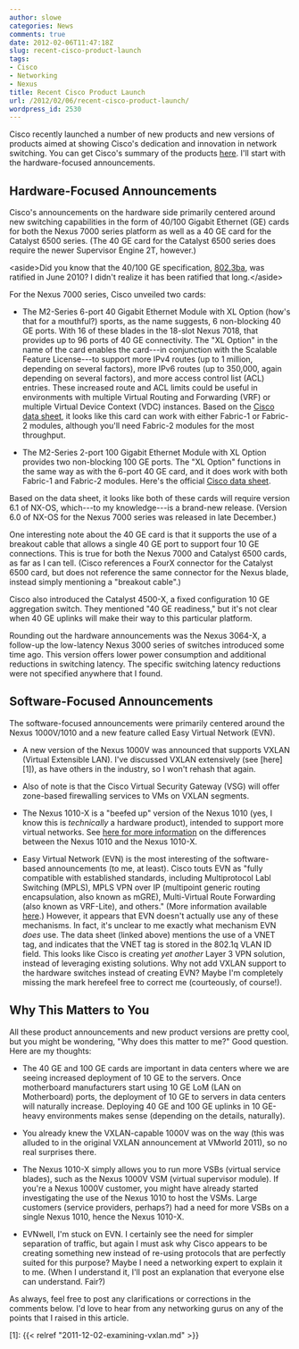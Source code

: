 ```yaml
---
author: slowe
categories: News
comments: true
date: 2012-02-06T11:47:18Z
slug: recent-cisco-product-launch
tags:
- Cisco
- Networking
- Nexus
title: Recent Cisco Product Launch
url: /2012/02/06/recent-cisco-product-launch/
wordpress_id: 2530
---
```


Cisco recently launched a number of new products and new versions of products aimed at showing Cisco's dedication and innovation in network switching. You can get Cisco's summary of the products [here](http://www.cisco.com/go/switchinginnovations). I'll start with the hardware-focused announcements.

## Hardware-Focused Announcements

Cisco's announcements on the hardware side primarily centered around new switching capabilities in the form of 40/100 Gigabit Ethernet (GE) cards for both the Nexus 7000 series platform as well as a 40 GE card for the Catalyst 6500 series. (The 40 GE card for the Catalyst 6500 series does require the newer Supervisor Engine 2T, however.)

&lt;aside&gt;Did you know that the 40/100 GE specification, [802.3ba](http://grouper.ieee.org/groups/802/3/ba/index.html), was ratified in June 2010? I didn't realize it has been ratified that long.&lt;/aside&gt;

For the Nexus 7000 series, Cisco unveiled two cards:

* The M2-Series 6-port 40 Gigabit Ethernet Module with XL Option (how's that for a mouthful?) sports, as the name suggests, 6 non-blocking 40 GE ports. With 16 of these blades in the 18-slot Nexus 7018, that provides up to 96 ports of 40 GE connectivity. The "XL Option" in the name of the card enables the card---in conjunction with the Scalable Feature License---to support more IPv4 routes (up to 1 million, depending on several factors), more IPv6 routes (up to 350,000, again depending on several factors), and more access control list (ACL) entries. These increased route and ACL limits could be useful in environments with multiple Virtual Routing and Forwarding (VRF) or multiple Virtual Device Context (VDC) instances. Based on the [Cisco data sheet](http://www.cisco.com/en/US/prod/collateral/switches/ps9441/ps9402/data_sheet_c78-695858.html), it looks like this card can work with either Fabric-1 or Fabric-2 modules, although you'll need Fabric-2 modules for the most throughput.

* The M2-Series 2-port 100 Gigabit Ethernet Module with XL Option provides two non-blocking 100 GE ports. The "XL Option" functions in the same way as with the 6-port 40 GE card, and it does work with both Fabric-1 and Fabric-2 modules. Here's the official [Cisco data sheet](http://www.cisco.com/en/US/prod/collateral/switches/ps9441/ps9402/data_sheet_c78-695859.html).

Based on the data sheet, it looks like both of these cards will require version 6.1 of NX-OS, which---to my knowledge---is a brand-new release. (Version 6.0 of NX-OS for the Nexus 7000 series was released in late December.)

One interesting note about the 40 GE card is that it supports the use of a breakout cable that allows a single 40 GE port to support four 10 GE connections. This is true for both the Nexus 7000 and Catalyst 6500 cards, as far as I can tell. (Cisco references a FourX connector for the Catalyst 6500 card, but does not reference the same connector for the Nexus blade, instead simply mentioning a "breakout cable".)

Cisco also introduced the Catalyst 4500-X, a fixed configuration 10 GE aggregation switch. They mentioned "40 GE readiness," but it's not clear when 40 GE uplinks will make their way to this particular platform.

Rounding out the hardware announcements was the Nexus 3064-X, a follow-up the low-latency Nexus 3000 series of switches introduced some time ago. This version offers lower power consumption and additional reductions in switching latency. The specific switching latency reductions were not specified anywhere that I found.

## Software-Focused Announcements

The software-focused announcements were primarily centered around the Nexus 1000V/1010 and a new feature called Easy Virtual Network (EVN).

* A new version of the Nexus 1000V was announced that supports VXLAN (Virtual Extensible LAN). I've discussed VXLAN extensively (see [here][1]), as have others in the industry, so I won't rehash that again.

* Also of note is that the Cisco Virtual Security Gateway (VSG) will offer zone-based firewalling services to VMs on VXLAN segments.

* The Nexus 1010-X is a "beefed up" version of the Nexus 1010 (yes, I know this is _technically_ a hardware product), intended to support more virtual networks. See [here for more information](http://www.cisco.com/en/US/prod/collateral/switches/ps9441/ps9902/ps10785/qa_c67-578700.html) on the differences between the Nexus 1010 and the Nexus 1010-X.

* Easy Virtual Network (EVN) is the most interesting of the software-based announcements (to me, at least). Cisco touts EVN as "fully compatible with established standards, including Multiprotocol Labl Switching (MPLS), MPLS VPN over IP (multipoint generic routing encapsulation, also known as mGRE), Multi-Virtual Route Forwarding (also known as VRF-Lite), and others." (More information available [here](http://www.cisco.com/en/US/prod/collateral/iosswrel/ps6537/ps6557/ps6604/whitepaper_c11-638769.html).) However, it appears that EVN doesn't actually use any of these mechanisms. In fact, it's unclear to me exactly what mechanism EVN _does_ use. The data sheet (linked above) mentions the use of a VNET tag, and indicates that the VNET tag is stored in the 802.1q VLAN ID field. This looks like Cisco is creating _yet another_ Layer 3 VPN solution, instead of leveraging existing solutions. Why not add VXLAN support to the hardware switches instead of creating EVN? Maybe I'm completely missing the mark herefeel free to correct me (courteously, of course!).

## Why This Matters to You

All these product announcements and new product versions are pretty cool, but you might be wondering, "Why does this matter to me?" Good question. Here are my thoughts:

* The 40 GE and 100 GE cards are important in data centers where we are seeing increased deployment of 10 GE to the servers. Once motherboard manufacturers start using 10 GE LoM (LAN on Motherboard) ports, the deployment of 10 GE to servers in data centers will naturally increase. Deploying 40 GE and 100 GE uplinks in 10 GE-heavy environments makes sense (depending on the details, naturally).

* You already knew the VXLAN-capable 1000V was on the way (this was alluded to in the original VXLAN announcement at VMworld 2011), so no real surprises there.

* The Nexus 1010-X simply allows you to run more VSBs (virtual service blades), such as the Nexus 1000V VSM (virtual supervisor module). If you're a Nexus 1000V customer, you might have already started investigating the use of the Nexus 1010 to host the VSMs. Large customers (service providers, perhaps?) had a need for more VSBs on a single Nexus 1010, hence the Nexus 1010-X.

* EVNwell, I'm stuck on EVN. I certainly see the need for simpler separation of traffic, but again I must ask why Cisco appears to be creating something new instead of re-using protocols that are perfectly suited for this purpose? Maybe I need a networking expert to explain it to me. (When I understand it, I'll post an explanation that everyone else can understand. Fair?)

As always, feel free to post any clarifications or corrections in the comments below. I'd love to hear from any networking gurus on any of the points that I raised in this article.

[1]: {{< relref "2011-12-02-examining-vxlan.md" >}}
